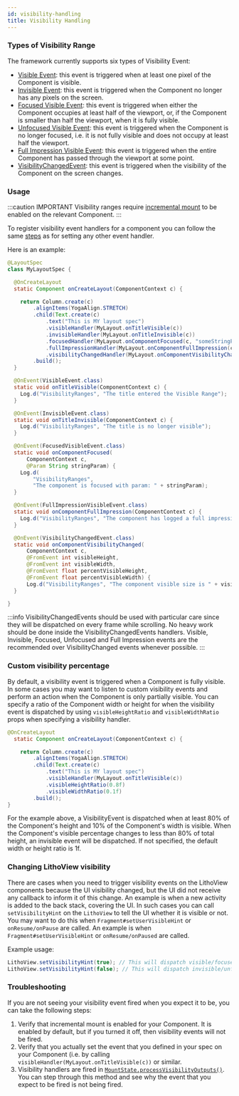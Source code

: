 ```yaml
---
id: visibility-handling
title: Visibility Handling
---
```


### Types of Visibility Range

The framework currently supports six types of Visibility Event:

- [Visible Event](javadoc/com/facebook/litho/VisibleEvent.html): this event is triggered when at least one pixel of the Component is visible.
- [Invisible Event](javadoc/com/facebook/litho/InvisibleEvent.html): this event is triggered when the Component no longer has any pixels on the screen.
- [Focused Visible Event](javadoc/com/facebook/litho/FocusedVisibleEvent.html): this event is triggered when either the Component occupies at least half of the viewport, or, if the Component is smaller than half the viewport, when it is fully visible.
- [Unfocused Visible Event](javadoc/com/facebook/litho/UnfocusedVisibleEvent.html): this event is triggered when the Component is no longer focused, i.e. it is not fully visible and does not occupy at least half the viewport.
- [Full Impression Visible Event](javadoc/com/facebook/litho/FullImpressionVisibleEvent.html): this event is triggered when the entire Component has passed through the viewport at some point.
- [VisibilityChangedEvent](javadoc/com/facebook/litho/VisibilityChangedEvent.html): this event is triggered when the visibility of the Component on the screen changes.

### Usage

:::caution IMPORTANT
Visibility ranges require [incremental mount](inc-mount#manual-incremental-mount) to be enabled on the relevant Component.
:::

To register visibility event handlers for a component you can follow the same [steps](events-overview) as for setting any other event handler. 

Here is an example:

```java
@LayoutSpec
class MyLayoutSpec {

  @OnCreateLayout
  static Component onCreateLayout(ComponentContext c) {

    return Column.create(c)
        .alignItems(YogaAlign.STRETCH)
        .child(Text.create(c)
            .text("This is MY layout spec")
            .visibleHandler(MyLayout.onTitleVisible(c))
            .invisibleHandler(MyLayout.onTitleInvisible(c))
            .focusedHandler(MyLayout.onComponentFocused(c, "someStringParam"))
            .fullImpressionHandler(MyLayout.onComponentFullImpression(c)))
            .visibilityChangedHandler(MyLayout.onComponentVisibilityChanged(c))
        .build();
  }

  @OnEvent(VisibleEvent.class)
  static void onTitleVisible(ComponentContext c) {
    Log.d("VisibilityRanges", "The title entered the Visible Range");
  }

  @OnEvent(InvisibleEvent.class)
  static void onTitleInvisible(ComponentContext c) {
    Log.d("VisibilityRanges", "The title is no longer visible");
  }

  @OnEvent(FocusedVisibleEvent.class)
  static void onComponentFocused(
      ComponentContext c,
      @Param String stringParam) {
    Log.d(
        "VisibilityRanges",
        "The component is focused with param: " + stringParam);
  }

  @OnEvent(FullImpressionVisibleEvent.class)
  static void onComponentFullImpression(ComponentContext c) {
    Log.d("VisibilityRanges", "The component has logged a full impression");
  }

  @OnEvent(VisibilityChangedEvent.class)
  static void onComponentVisibilityChanged(
      ComponentContext c,
      @FromEvent int visibleHeight,
      @FromEvent int visibleWidth,
      @FromEvent float percentVisibleHeight,
      @FromEvent float percentVisibleWidth) {
      Log.d("VisibilityRanges", "The component visible size is " + visibleHeight + "h" + visibleWidth + "w");
  }

}
```

:::info
VisibilityChangedEvents should be used with particular care since they will be dispatched on every frame while scrolling. No heavy work should be done inside the VisibilityChangedEvents handlers. Visible, Invisible, Focused, Unfocused and Full Impression events are the recommended over VisibilityChanged events whenever possible.
:::

### Custom visibility percentage
By default, a visibility event is triggered when a Component is fully visible. In some cases you may want to listen to custom visibility events and perform an action when the Component is only partially visible.
You can specify a ratio of the Component width or height for when the visibility event is dispatched by using `visibleHeightRatio` and `visibleWidthRatio` props when specifying a visibility handler.

```java
@OnCreateLayout
  static Component onCreateLayout(ComponentContext c) {

    return Column.create(c)
        .alignItems(YogaAlign.STRETCH)
        .child(Text.create(c)
            .text("This is MY layout spec")
            .visibleHandler(MyLayout.onTitleVisible(c))
            .visibleHeightRatio(0.8f)
            .visibleWidthRatio(0.1f)
        .build();
}
```
For the example above, a VisibilityEvent is dispatched when at least 80% of the Component's height and 10% of the Component's width is visible.
When the Component's visible percentage changes to less than 80% of total height, an invisible event will be dispatched.
If not specified, the default width or height ratio is 1f.

### Changing LithoView visibility
There are cases when you need to trigger visibility events on the LithoView components because the UI visibility changed, but the UI did not receive any callback to inform it of this change. An example is when a new activity is added to the back stack, covering the UI. In such cases you can call `setVisibilityHint` on the `LithoView` to tell the UI whether it is visible or not. You may want to do this when `Fragment#setUserVisibleHint` or `onResume/onPause` are called.
An example is when `Fragment#setUserVisibleHint` or `onResume/onPaused` are called.

Example usage:
```java
LithoView.setVisibilityHint(true); // This will dispatch visible/focused events as necessary on all components inside this LithoView
LithoView.setVisibilityHint(false); // This will dispatch invisible/unfocused events as necessary on all components inside this LithoView
```

### Troubleshooting
If you are not seeing your visibility event fired when you expect it to be, you can take the following steps: 
1. Verify that incremental mount is enabled for your Component. It is enabled by default, but if you turned it off, then visibility events will not be fired. 
2. Verify that you actually set the event that you defined in your spec on your Component (i.e. by calling `visibleHandler(MyLayout.onTitleVisible(c))` or similar. 
3. Visibility handlers are fired in [`MountState.processVisibilityOutputs()`](https://github.com/facebook/litho/blob/master/litho-core/src/main/java/com/facebook/litho/MountState.java#L489:L657). You can step through this method and see why the event that you expect to be fired is not being fired. 
